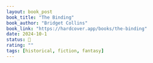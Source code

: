 ```yaml
---
layout: book_post
book_title: "The Binding"
book_author: "Bridget Collins"
book_link: "https://hardcover.app/books/the-binding"
date: 2024-10-1
status: 📖
rating: ""
tags: [historical, fiction, fantasy]
---
```

